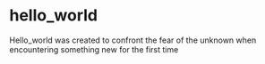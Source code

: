# hello_world
Hello_world was created to confront the fear of the unknown when encountering something new for the first time
